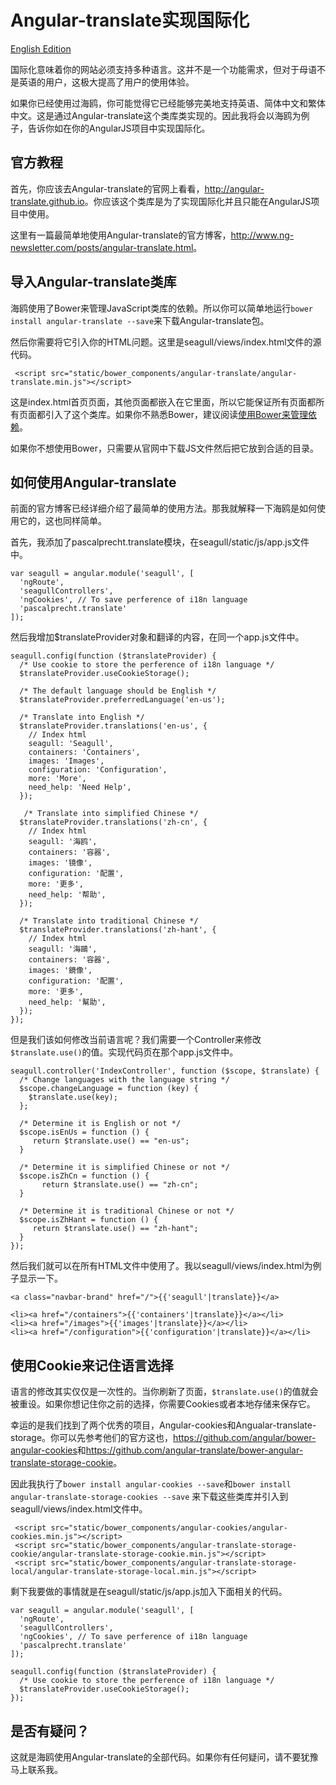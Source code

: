
# Angular-translate实现国际化

[English Edition](2014-10-18-implement-i18n-with-angular-translate.md)

国际化意味着你的网站必须支持多种语言。这并不是一个功能需求，但对于母语不是英语的用户，这极大提高了用户的使用体验。

如果你已经使用过海鸥，你可能觉得它已经能够完美地支持英语、简体中文和繁体中文。这是通过Angular-translate这个类库类实现的。因此我将会以海鸥为例子，告诉你如在你的AngularJS项目中实现国际化。

## 官方教程

首先，你应该去Angular-translate的官网上看看，<http://angular-translate.github.io>。你应该这个类库是为了实现国际化并且只能在AngularJS项目中使用。

这里有一篇最简单地使用Angular-translate的官方博客，<http://www.ng-newsletter.com/posts/angular-translate.html>。

## 导入Angular-translate类库

海鸥使用了Bower来管理JavaScript类库的依赖。所以你可以简单地运行`bower install angular-translate --save`来下载Angular-translate包。

然后你需要将它引入你的HTML问题。这里是seagull/views/index.html文件的源代码。

```
 <script src="static/bower_components/angular-translate/angular-translate.min.js"></script>
```

这是index.html首页页面，其他页面都嵌入在它里面，所以它能保证所有页面都所有页面都引入了这个类库。如果你不熟悉Bower，建议阅读[使用Bower来管理依赖](2014-10-26-use-bower-to-manage-dependency-zh.md)。

如果你不想使用Bower，只需要从官网中下载JS文件然后把它放到合适的目录。

## 如何使用Angular-translate

前面的官方博客已经详细介绍了最简单的使用方法。那我就解释一下海鸥是如何使用它的，这也同样简单。

首先，我添加了pascalprecht.translate模块，在seagull/static/js/app.js文件中。

```
var seagull = angular.module('seagull', [
  'ngRoute',
  'seagullControllers',
  'ngCookies', // To save perference of i18n language
  'pascalprecht.translate'
]);
```

然后我增加$translateProvider对象和翻译的内容，在同一个app.js文件中。

```
seagull.config(function ($translateProvider) {
  /* Use cookie to store the perference of i18n language */
  $translateProvider.useCookieStorage();

  /* The default language should be English */
  $translateProvider.preferredLanguage('en-us');

  /* Translate into English */
  $translateProvider.translations('en-us', {
    // Index html
    seagull: 'Seagull',
    containers: 'Containers',
    images: 'Images',
    configuration: 'Configuration',
    more: 'More',
    need_help: 'Need Help',
  });

   /* Translate into simplified Chinese */
  $translateProvider.translations('zh-cn', {
    // Index html
    seagull: '海鸥',
    containers: '容器',
    images: '镜像',
    configuration: '配置',
    more: '更多',
    need_help: '帮助',
  });

  /* Translate into traditional Chinese */
  $translateProvider.translations('zh-hant', {
    // Index html
    seagull: '海鷗',
    containers: '容器',
    images: '鏡像',
    configuration: '配置',
    more: '更多',
    need_help: '幫助',
  });
});
```

但是我们该如何修改当前语言呢？我们需要一个Controller来修改``$translate.use()``的值。实现代码页在那个app.js文件中。

```
seagull.controller('IndexController', function ($scope, $translate) {
  /* Change languages with the language string */
  $scope.changeLanguage = function (key) {
    $translate.use(key);
  };

  /* Determine it is English or not */
  $scope.isEnUs = function () {
     return $translate.use() == "en-us";
  }

  /* Determine it is simplified Chinese or not */
  $scope.isZhCn = function () {
	   return $translate.use() == "zh-cn";
  }

  /* Determine it is traditional Chinese or not */
  $scope.isZhHant = function () {
     return $translate.use() == "zh-hant";
  }
});
```

然后我们就可以在所有HTML文件中使用了。我以seagull/views/index.html为例子显示一下。

```
<a class="navbar-brand" href="/">{{'seagull'|translate}}</a>

<li><a href="/containers">{{'containers'|translate}}</a></li>
<li><a href="/images">{{'images'|translate}}</a></li>
<li><a href="/configuration">{{'configuration'|translate}}</a></li>
```

## 使用Cookie来记住语言选择

语言的修改其实仅仅是一次性的。当你刷新了页面，`$translate.use()`的值就会被重设。如果你想记住你之前的选择，你需要Cookies或者本地存储来保存它。

幸运的是我们找到了两个优秀的项目，Angular-cookies和Angualar-translate-storage。你可以先参考他们的官方这也，<https://github.com/angular/bower-angular-cookies>和<https://github.com/angular-translate/bower-angular-translate-storage-cookie>。

因此我执行了`bower install angular-cookies --save`和`bower install angular-translate-storage-cookies --save` 来下载这些类库并引入到seagull/views/index.html文件中。

```
 <script src="static/bower_components/angular-cookies/angular-cookies.min.js"></script>
 <script src="static/bower_components/angular-translate-storage-cookie/angular-translate-storage-cookie.min.js"></script>
 <script src="static/bower_components/angular-translate-storage-local/angular-translate-storage-local.min.js"></script>
```

剩下我要做的事情就是在seagull/static/js/app.js加入下面相关的代码。

```
var seagull = angular.module('seagull', [
  'ngRoute',
  'seagullControllers',
  'ngCookies', // To save perference of i18n language
  'pascalprecht.translate'
]);
```

```
seagull.config(function ($translateProvider) {
  /* Use cookie to store the perference of i18n language */
  $translateProvider.useCookieStorage();
});
```

## 是否有疑问？

这就是海鸥使用Angular-translate的全部代码。如果你有任何疑问，请不要犹豫马上联系我。
